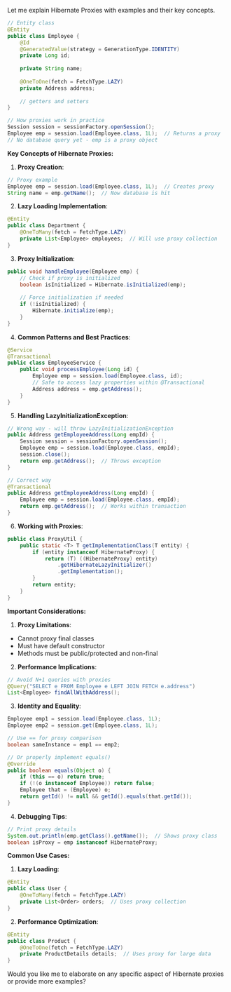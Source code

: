 Let me explain Hibernate Proxies with examples and their key concepts.

```java
// Entity class
@Entity
public class Employee {
    @Id
    @GeneratedValue(strategy = GenerationType.IDENTITY)
    private Long id;
    
    private String name;
    
    @OneToOne(fetch = FetchType.LAZY)
    private Address address;
    
    // getters and setters
}

// How proxies work in practice
Session session = sessionFactory.openSession();
Employee emp = session.load(Employee.class, 1L);  // Returns a proxy
// No database query yet - emp is a proxy object
```

**Key Concepts of Hibernate Proxies:**

1. **Proxy Creation**:
```java
// Proxy example
Employee emp = session.load(Employee.class, 1L);  // Creates proxy
String name = emp.getName();  // Now database is hit
```

2. **Lazy Loading Implementation**:
```java
@Entity
public class Department {
    @OneToMany(fetch = FetchType.LAZY)
    private List<Employee> employees;  // Will use proxy collection
}
```

3. **Proxy Initialization**:
```java
public void handleEmployee(Employee emp) {
    // Check if proxy is initialized
    boolean isInitialized = Hibernate.isInitialized(emp);
    
    // Force initialization if needed
    if (!isInitialized) {
        Hibernate.initialize(emp);
    }
}
```

4. **Common Patterns and Best Practices**:
```java
@Service
@Transactional
public class EmployeeService {
    public void processEmployee(Long id) {
        Employee emp = session.load(Employee.class, id);
        // Safe to access lazy properties within @Transactional
        Address address = emp.getAddress();
    }
}
```

5. **Handling LazyInitializationException**:
```java
// Wrong way - will throw LazyInitializationException
public Address getEmployeeAddress(Long empId) {
    Session session = sessionFactory.openSession();
    Employee emp = session.load(Employee.class, empId);
    session.close();
    return emp.getAddress();  // Throws exception
}

// Correct way
@Transactional
public Address getEmployeeAddress(Long empId) {
    Employee emp = session.load(Employee.class, empId);
    return emp.getAddress();  // Works within transaction
}
```

6. **Working with Proxies**:
```java
public class ProxyUtil {
    public static <T> T getImplementationClass(T entity) {
        if (entity instanceof HibernateProxy) {
            return (T) ((HibernateProxy) entity)
                .getHibernateLazyInitializer()
                .getImplementation();
        }
        return entity;
    }
}
```

**Important Considerations:**

1. **Proxy Limitations**:
- Cannot proxy final classes
- Must have default constructor
- Methods must be public/protected and non-final

2. **Performance Implications**:
```java
// Avoid N+1 queries with proxies
@Query("SELECT e FROM Employee e LEFT JOIN FETCH e.address")
List<Employee> findAllWithAddress();
```

3. **Identity and Equality**:
```java
Employee emp1 = session.load(Employee.class, 1L);
Employee emp2 = session.get(Employee.class, 1L);

// Use == for proxy comparison
boolean sameInstance = emp1 == emp2;

// Or properly implement equals()
@Override
public boolean equals(Object o) {
    if (this == o) return true;
    if (!(o instanceof Employee)) return false;
    Employee that = (Employee) o;
    return getId() != null && getId().equals(that.getId());
}
```

4. **Debugging Tips**:
```java
// Print proxy details
System.out.println(emp.getClass().getName());  // Shows proxy class
boolean isProxy = emp instanceof HibernateProxy;
```

**Common Use Cases:**

1. **Lazy Loading**:
```java
@Entity
public class User {
    @OneToMany(fetch = FetchType.LAZY)
    private List<Order> orders;  // Uses proxy collection
}
```

2. **Performance Optimization**:
```java
@Entity
public class Product {
    @OneToOne(fetch = FetchType.LAZY)
    private ProductDetails details;  // Uses proxy for large data
}
```

Would you like me to elaborate on any specific aspect of Hibernate proxies or provide more examples?